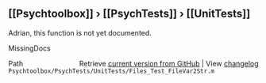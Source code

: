 ## [[Psychtoolbox]] &#8250; [[PsychTests]] &#8250; [[UnitTests]]

Adrian, this function is not yet documented.


 MissingDocs



<div class="code_header" style="text-align:right;">
  <span style="float:left;">Path&nbsp;&nbsp;</span> <span class="counter">Retrieve <a href=
  "https://raw.github.com/Psychtoolbox-3/Psychtoolbox-3/beta/Psychtoolbox/PsychTests/UnitTests/Files_Test_FileVar2Str.m">current version from GitHub</a> | View <a href=
  "https://github.com/Psychtoolbox-3/Psychtoolbox-3/commits/beta/Psychtoolbox/PsychTests/UnitTests/Files_Test_FileVar2Str.m">changelog</a></span>
</div>
<div class="code">
  <code>Psychtoolbox/PsychTests/UnitTests/Files_Test_FileVar2Str.m</code>
</div>

